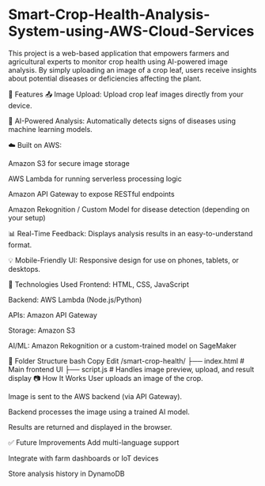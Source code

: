 # Smart-Crop-Health-Analysis-System-using-AWS-Cloud-Services
This project is a web-based application that empowers farmers and agricultural experts to monitor crop health using AI-powered image analysis. By simply uploading an image of a crop leaf, users receive insights about potential diseases or deficiencies affecting the plant.

🚀 Features
📤 Image Upload: Upload crop leaf images directly from your device.

🧠 AI-Powered Analysis: Automatically detects signs of diseases using machine learning models.

☁️ Built on AWS:

Amazon S3 for secure image storage

AWS Lambda for running serverless processing logic

Amazon API Gateway to expose RESTful endpoints

Amazon Rekognition / Custom Model for disease detection (depending on your setup)

📊 Real-Time Feedback: Displays analysis results in an easy-to-understand format.

💡 Mobile-Friendly UI: Responsive design for use on phones, tablets, or desktops.

🔧 Technologies Used
Frontend: HTML, CSS, JavaScript

Backend: AWS Lambda (Node.js/Python)

APIs: Amazon API Gateway

Storage: Amazon S3

AI/ML: Amazon Rekognition or a custom-trained model on SageMaker

📁 Folder Structure
bash
Copy
Edit
/smart-crop-health/
├── index.html       # Main frontend UI
├── script.js        # Handles image preview, upload, and result display
📷 How It Works
User uploads an image of the crop.

Image is sent to the AWS backend (via API Gateway).

Backend processes the image using a trained AI model.

Results are returned and displayed in the browser.

✅ Future Improvements
Add multi-language support

Integrate with farm dashboards or IoT devices

Store analysis history in DynamoDB
